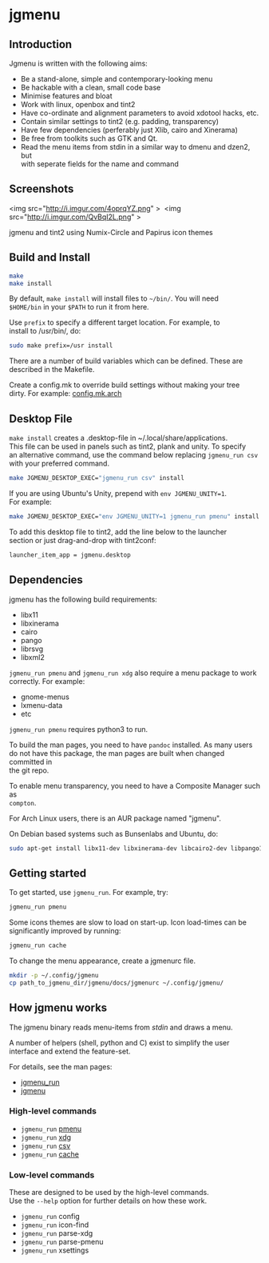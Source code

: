 jgmenu
======

Introduction
------------

Jgmenu is written with the following aims:

  - Be a stand-alone, simple and contemporary-looking menu
  - Be hackable with a clean, small code base
  - Minimise features and bloat
  - Work with linux, openbox and tint2
  - Have co-ordinate and alignment parameters to avoid xdotool hacks, etc.
  - Contain similar settings to tint2 (e.g. padding, transparency)
  - Have few dependencies (perferably just Xlib, cairo and Xinerama)
  - Be free from toolkits such as GTK and Qt.
  - Read the menu items from stdin in a similar way to dmenu and dzen2, but  
    with seperate fields for the name and command

Screenshots
-----------

<img src="http://i.imgur.com/4oprqYZ.png" \>  <img src="http://i.imgur.com/QvBqI2L.png" \>

jgmenu and tint2 using Numix-Circle and Papirus icon themes

Build and Install
-----------------

```bash
make
make install
```

By default, `make install` will install files to `~/bin/`. You will need  
`$HOME/bin` in your `$PATH` to run it from here.

Use `prefix` to specify a different target location. For example, to  
install to /usr/bin/, do:

```bash
sudo make prefix=/usr install
```

There are a number of build variables which can be defined. These are  
described in the Makefile.

Create a config.mk to override build settings without making your tree  
dirty. For example: [config.mk.arch](./docs/config.mk.arch)

Desktop File
------------

`make install` creates a .desktop-file in ~/.local/share/applications.  
This file can be used in panels such as tint2, plank and unity. To specify  
an alternative command, use the command below replacing `jgmenu_run csv`  
with your preferred command.

```bash
make JGMENU_DESKTOP_EXEC="jgmenu_run csv" install
```

If you are using Ubuntu's Unity, prepend with `env JGMENU_UNITY=1`.  
For example:

```bash
make JGMENU_DESKTOP_EXEC="env JGMENU_UNITY=1 jgmenu_run pmenu" install
```

To add this desktop file to tint2, add the line below to the launcher  
section or just drag-and-drop with tint2conf:

```bash
launcher_item_app = jgmenu.desktop
```

Dependencies
------------

jgmenu has the following build requirements:

  - libx11
  - libxinerama
  - cairo
  - pango
  - librsvg
  - libxml2

`jgmenu_run pmenu` and `jgmenu_run xdg` also require a menu package to work  
correctly. For example:

  - gnome-menus
  - lxmenu-data
  - etc

`jgmenu_run pmenu` requires python3 to run.

To build the man pages, you need to have `pandoc` installed. As many users  
do not have this package, the man pages are built when changed committed in  
the git repo.

To enable menu transparency, you need to have a Composite Manager such as  
`compton`.

For Arch Linux users, there is an AUR package named "jgmenu".

On Debian based systems such as Bunsenlabs and Ubuntu, do:

```bash
sudo apt-get install libx11-dev libxinerama-dev libcairo2-dev libpango1.0-dev librsvg2-dev libxml2-dev
```

Getting started
---------------

To get started, use `jgmenu_run`. For example, try:

```bash
jgmenu_run pmenu
```

Some icons themes are slow to load on start-up. Icon load-times can be  
significantly improved by running:

```bash
jgmenu_run cache
```

To change the menu appearance, create a jgmenurc file.

```bash
mkdir -p ~/.config/jgmenu
cp path_to_jgmenu_dir/jgmenu/docs/jgmenurc ~/.config/jgmenu/
```

How jgmenu works
----------------

The jgmenu binary reads menu-items from *stdin* and draws a menu. 

A number of helpers (shell, python and C) exist to simplify the user  
interface and extend the feature-set.

For details, see the man pages:

  - [jgmenu_run](docs/manual/jgmenu_run.1.md)
  - [jgmenu](docs/manual/jgmenu.1.md)

### High-level commands

  - `jgmenu_run` [pmenu](docs/manual/jgmenu-pmenu.1.md)
  - `jgmenu_run` [xdg](docs/manual/jgmenu-xdg.1.md)
  - `jgmenu_run` [csv](docs/manual/jgmenu-csv.1.md)
  - `jgmenu_run` [cache](docs/manual/jgmenu-cache.1.md)

### Low-level commands

These are designed to be used by the high-level commands.  
Use the `--help` option for further details on how these work.

  - `jgmenu_run` config
  - `jgmenu_run` icon-find
  - `jgmenu_run` parse-xdg
  - `jgmenu_run` parse-pmenu
  - `jgmenu_run` xsettings
